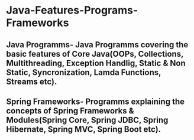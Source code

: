 # Java-Features-Programs-Frameworks

## Java Programms- Java Programms covering the basic features of Core Java(OOPs, Collections, Multithreading, Exception Handlig, Static & Non Static, Syncronization, Lamda Functions, Streams etc).

## Spring Frameworks- Programms explaining the concepts of Spring Frameworks & Modules(Spring Core, Spring JDBC, Spring Hibernate, Spring MVC, Spring Boot etc). 
